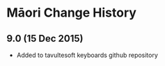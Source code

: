 Māori Change History
============================

9.0 (15 Dec 2015)
-----------------

* Added to tavultesoft keyboards github repository
